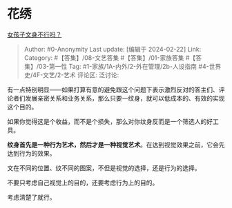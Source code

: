 # 花绣
[女孩子文身不行吗？](https://www.zhihu.com/question/522218369/answer/3404260113)

> Author: #0-Anonymity
> Last update: [编辑于 2024-02-22]
> Link:
> Category: #【答集】/08-文艺答集 #【答集】/01-家族答集 #【答集】/03-第一性
> Tag: #1-家族/1A-内外/2-外在管理/2b-人设指南 #4-世界史/4F-文艺/2-艺术 
> 评论区:
> 泛讨论:

有一点特别明显——如果打算有意的避免跟这个问题下表示激烈反对的答主们、评论者们发展亲密关系和业务关系，那么只要一纹身，就可以低成本的、有效的实现这个目的。

如果你觉得这是个收益，而不是个损失，那么对你纹身反而是一个筛选人的好工具。

**纹身首先是一种行为艺术，然后才是一种视觉艺术**。在达到视觉效果之前，它会先达到行为的效果。

文在不同的位置、纹不同的图案，不但是视觉的选择，还是行为的选择。

不要只考虑自己视觉上的目的，还要考虑行为上的目的。

考虑清楚了就行。
